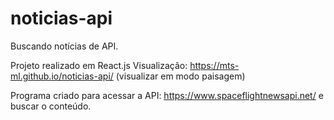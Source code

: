 # noticias-api
Buscando notícias de API.

Projeto realizado em React.js
Visualização: https://mts-ml.github.io/noticias-api/
(visualizar em modo paisagem)

Programa criado para acessar a API: https://www.spaceflightnewsapi.net/
e buscar o conteúdo.
